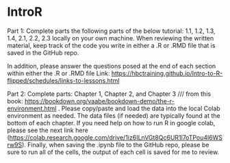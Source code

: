 # IntroR

Part 1: Complete parts the following parts of the below tutorial: 1.1, 1.2, 1.3, 1.4, 2.1, 2.2, 2.3 locally on your own machine. When reviewing the written material, keep track of the code you write in either a .R or .RMD file that is saved in the GitHub repo. 

In addition, please answer the questions posed at the end of each section within either the .R or .RMD file  Link: https://hbctraining.github.io/Intro-to-R-flipped/schedules/links-to-lessons.html 


Part 2: Complete parts: Chapter 1, Chapter 2, and Chapter 3 /// from this book: https://bookdown.org/vaabe/bookdown-demo/the-r-environment.html . Please copy/paste and load the data into the local Colab environment as needed. The data files (if needed) are typically found at the bottom of each chapter. If you need help on how to run R in google colab, please see the next link here (https://colab.research.google.com/drive/1iz6ILnVGt8Qc6UR1l7oTPou4l6WSrw9S). Finally, when saving the .ipynb file to the GitHub repo, please be sure to run all of the cells, the output of each cell is saved for me to review.
